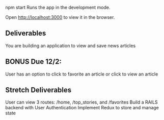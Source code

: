 
npm start Runs the app in the development mode.

Open [http://localhost:3000](http://localhost:3000) to view it in the browser.

## Deliverables

You are building an application to view and save news articles

<!-- ## Due 11/30:

User should see a list of the most popular (by viewed) articles from New York Times within the last 1 day -->

<!-- ## Due 12/1:

User can click on an article to favorite that article
User can un-favorite an article -->

## BONUS Due 12/2:

User has an option to click to favorite an article or click to view an article

<!-- ## BONUS Due 12/3:

User can submit a search form and get a list of recent articles related to that term
User can still favorite an article rendered from a search -->

## Stretch Deliverables

User can view 3 routes: /home, /top_stories, and /favorites
Build a RAILS backend with User Authentication
Implement Redux to store and manage state
